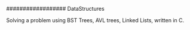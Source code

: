 ################## DataStructures

Solving a problem using BST Trees, AVL trees, Linked Lists, written in C.
